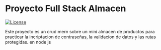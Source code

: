 # Proyecto Full Stack Almacen

<a href="https://packagist.org/packages/laravel/framework"><img src="![image](https://github.com/ImDreik/Almacen_Productos/assets/130120822/668ec35c-ef42-4f08-a7a2-3980bda6ec6c)
" alt="License"></a>

Este proyecto es un crud mern sobre un mini almacen de productos para practicar la incriptacion de contraseñas, la validacion de datos y las rutas protegidas.
en node js
